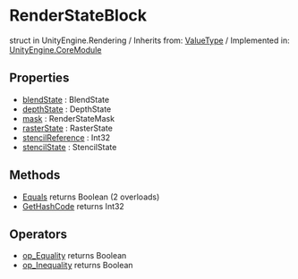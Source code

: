 # RenderStateBlock
struct in UnityEngine.Rendering
 / Inherits from: <a href="https://docs.unity3d.com/6000.0/Documentation/ScriptReference/ValueType.html">ValueType</a> / Implemented in: <a href="https://docs.unity3d.com/6000.0/Documentation/ScriptReference/UnityEngine.CoreModule.html">UnityEngine.CoreModule</a>

## Properties
- <a href="https://docs.unity3d.com/6000.0/Documentation/ScriptReference/RenderStateBlock-blendState.html">blendState</a> : BlendState
- <a href="https://docs.unity3d.com/6000.0/Documentation/ScriptReference/RenderStateBlock-depthState.html">depthState</a> : DepthState
- <a href="https://docs.unity3d.com/6000.0/Documentation/ScriptReference/RenderStateBlock-mask.html">mask</a> : RenderStateMask
- <a href="https://docs.unity3d.com/6000.0/Documentation/ScriptReference/RenderStateBlock-rasterState.html">rasterState</a> : RasterState
- <a href="https://docs.unity3d.com/6000.0/Documentation/ScriptReference/RenderStateBlock-stencilReference.html">stencilReference</a> : Int32
- <a href="https://docs.unity3d.com/6000.0/Documentation/ScriptReference/RenderStateBlock-stencilState.html">stencilState</a> : StencilState

## Methods
- <a href="https://docs.unity3d.com/6000.0/Documentation/ScriptReference/RenderStateBlock.Equals.html">Equals</a> returns Boolean (2 overloads)
- <a href="https://docs.unity3d.com/6000.0/Documentation/ScriptReference/RenderStateBlock.GetHashCode.html">GetHashCode</a> returns Int32

## Operators
- <a href="https://docs.unity3d.com/6000.0/Documentation/ScriptReference/RenderStateBlock.op_Equality.html">op_Equality</a> returns Boolean
- <a href="https://docs.unity3d.com/6000.0/Documentation/ScriptReference/RenderStateBlock.op_Inequality.html">op_Inequality</a> returns Boolean
